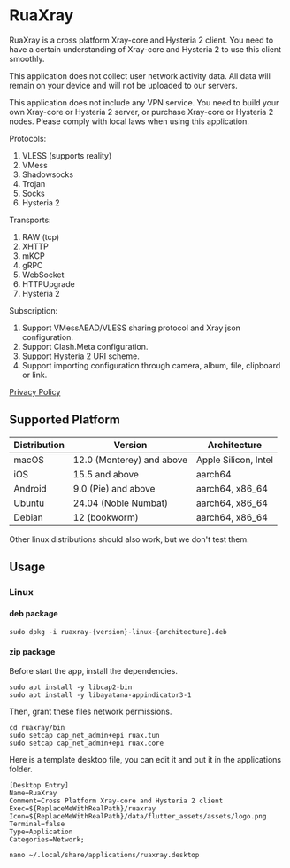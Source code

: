 # RuaXray

RuaXray is a cross platform Xray-core and Hysteria 2 client. You need to have a certain understanding of Xray-core and Hysteria 2 to use this client smoothly.


This application does not collect user network activity data. All data will remain on your device and will not be uploaded to our servers.


This application does not include any VPN service. You need to build your own Xray-core or Hysteria 2 server, or purchase Xray-core or Hysteria 2 nodes. Please comply with local laws when using this application.


Protocols:

1. VLESS (supports reality)
2. VMess
3. Shadowsocks
4. Trojan
5. Socks
6. Hysteria 2


Transports:

1. RAW (tcp)
2. XHTTP
3. mKCP
4. gRPC
5. WebSocket
6. HTTPUpgrade
7. Hysteria 2


Subscription:

1. Support VMessAEAD/VLESS sharing protocol and Xray json configuration.
2. Support Clash.Meta configuration.
3. Support Hysteria 2 URI scheme.
4. Support importing configuration through camera, album, file, clipboard or link.

[Privacy Policy](https://yiguo.dev/privacy/)

## Supported Platform

| Distribution | Version                   | Architecture         |
| ------------ | ------------------------- | -------------------- |
| macOS        | 12.0 (Monterey) and above | Apple Silicon, Intel |
| iOS          | 15.5 and above            | aarch64              |
| Android      | 9.0 (Pie) and above       | aarch64, x86_64      |
| Ubuntu       | 24.04 (Noble Numbat)      | aarch64, x86_64      |
| Debian       | 12 (bookworm)             | aarch64, x86_64      |

Other linux distributions should also work, but we don't test them.

## Usage

### Linux

#### deb package

```shell
sudo dpkg -i ruaxray-{version}-linux-{architecture}.deb
```

#### zip package

Before start the app, install the dependencies.

```shell
sudo apt install -y libcap2-bin
sudo apt install -y libayatana-appindicator3-1
```
Then, grant these files network permissions.

```shell
cd ruaxray/bin
sudo setcap cap_net_admin+epi ruax.tun
sudo setcap cap_net_admin+epi ruax.core
```

Here is a template desktop file, you can edit it and put it in the applications folder.

```
[Desktop Entry]
Name=RuaXray
Comment=Cross Platform Xray-core and Hysteria 2 client
Exec=${ReplaceMeWithRealPath}/ruaxray
Icon=${ReplaceMeWithRealPath}/data/flutter_assets/assets/logo.png
Terminal=false
Type=Application
Categories=Network;
```

```shell
nano ~/.local/share/applications/ruaxray.desktop
```
